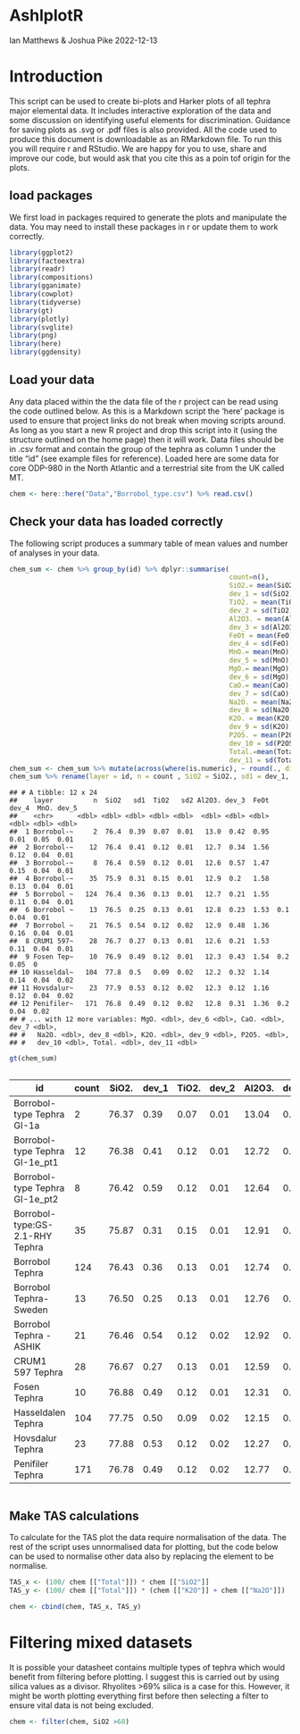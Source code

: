 AshlplotR
================
Ian Matthews & Joshua Pike
2022-12-13

# Introduction

This script can be used to create bi-plots and Harker plots of all
tephra major elemental data. It includes interactive exploration of the
data and some discussion on identifying useful elements for
discrimination. Guidance for saving plots as .svg or .pdf files is also
provided. All the code used to produce this document is downloadable as
an RMarkdown file. To run this you will require r and RStudio. We are
happy for you to use, share and improve our code, but would ask that you
cite this as a poin tof origin for the plots.

## load packages

We first load in packages required to generate the plots and manipulate
the data. You may need to install these packages in r or update them to
work correctly.

``` r
library(ggplot2)
library(factoextra)
library(readr)
library(compositions)
library(gganimate)
library(cowplot)
library(tidyverse)
library(gt)
library(plotly)
library(svglite)
library(png)
library(here)
library(ggdensity)
```

## Load your data

Any data placed within the the data file of the r project can be read
using the code outlined below. As this is a Markdown script the ‘here’
package is used to ensure that project links do not break when moving
scripts around. As long as you start a new R project and drop this
script into it (using the structure outlined on the home page) then it
will work. Data files should be in .csv format and contain the group of
the tephra as column 1 under the title “id” (see example files for
reference). Loaded here are some data for core ODP-980 in the North
Atlantic and a terrestrial site from the UK called MT.

``` r
chem <- here::here("Data","Borrobol_type.csv") %>% read.csv()
```

## Check your data has loaded correctly

The following script produces a summary table of mean values and number
of analyses in your data.

``` r
chem_sum <- chem %>% group_by(id) %>% dplyr::summarise(                                            
                                                       count=n(),
                                                       SiO2.= mean(SiO2),
                                                       dev_1 = sd(SiO2),
                                                       TiO2. = mean(TiO2),
                                                       dev_2 = sd(TiO2),
                                                       Al2O3. = mean(Al2O3),
                                                       dev_3 = sd(Al2O3),
                                                       FeOt = mean(FeO),
                                                       dev_4 = sd(FeO),
                                                       MnO.= mean(MnO),
                                                       dev_5 = sd(MnO),
                                                       MgO.= mean(MgO),
                                                       dev_6 = sd(MgO),
                                                       CaO.= mean(CaO),
                                                       dev_7 = sd(CaO),
                                                       Na2O. = mean(Na2O),
                                                       dev_8 = sd(Na2O),
                                                       K2O. = mean(K2O),
                                                       dev_9 = sd(K2O),
                                                       P2O5. = mean(P2O5),
                                                       dev_10 = sd(P2O5),
                                                       Total.=mean(Total),
                                                       dev_11 = sd(Total))
chem_sum <- chem_sum %>% mutate(across(where(is.numeric), ~ round(., digits = 2)))
chem_sum %>% rename(layer = id, n = count , SiO2 = SiO2., sd1 = dev_1, TiO2 = TiO2. , sd2 = dev_2)
```

    ## # A tibble: 12 x 24
    ##    layer          n  SiO2   sd1  TiO2   sd2 Al2O3. dev_3  FeOt dev_4  MnO. dev_5
    ##    <chr>      <dbl> <dbl> <dbl> <dbl> <dbl>  <dbl> <dbl> <dbl> <dbl> <dbl> <dbl>
    ##  1 Borrobol-~     2  76.4  0.39  0.07  0.01   13.0  0.42  0.95  0.01  0.05  0.01
    ##  2 Borrobol-~    12  76.4  0.41  0.12  0.01   12.7  0.34  1.56  0.12  0.04  0.01
    ##  3 Borrobol-~     8  76.4  0.59  0.12  0.01   12.6  0.57  1.47  0.15  0.04  0.01
    ##  4 Borrobol-~    35  75.9  0.31  0.15  0.01   12.9  0.2   1.58  0.13  0.04  0.01
    ##  5 Borrobol ~   124  76.4  0.36  0.13  0.01   12.7  0.21  1.55  0.11  0.04  0.01
    ##  6 Borrobol ~    13  76.5  0.25  0.13  0.01   12.8  0.23  1.53  0.1   0.04  0.01
    ##  7 Borrobol ~    21  76.5  0.54  0.12  0.02   12.9  0.48  1.36  0.16  0.04  0.01
    ##  8 CRUM1 597~    28  76.7  0.27  0.13  0.01   12.6  0.21  1.53  0.11  0.04  0.01
    ##  9 Fosen Tep~    10  76.9  0.49  0.12  0.01   12.3  0.43  1.54  0.2   0.05  0   
    ## 10 Hasseldal~   104  77.8  0.5   0.09  0.02   12.2  0.32  1.14  0.14  0.04  0.02
    ## 11 Hovsdalur~    23  77.9  0.53  0.12  0.02   12.3  0.12  1.16  0.12  0.04  0.02
    ## 12 Penifiler~   171  76.8  0.49  0.12  0.02   12.8  0.31  1.36  0.2   0.04  0.02
    ## # ... with 12 more variables: MgO. <dbl>, dev_6 <dbl>, CaO. <dbl>, dev_7 <dbl>,
    ## #   Na2O. <dbl>, dev_8 <dbl>, K2O. <dbl>, dev_9 <dbl>, P2O5. <dbl>,
    ## #   dev_10 <dbl>, Total. <dbl>, dev_11 <dbl>

``` r
gt(chem_sum)
```

<div id="jpxbvpmunc" style="overflow-x:auto;overflow-y:auto;width:auto;height:auto;">
<style>html {
  font-family: -apple-system, BlinkMacSystemFont, 'Segoe UI', Roboto, Oxygen, Ubuntu, Cantarell, 'Helvetica Neue', 'Fira Sans', 'Droid Sans', Arial, sans-serif;
}

#jpxbvpmunc .gt_table {
  display: table;
  border-collapse: collapse;
  margin-left: auto;
  margin-right: auto;
  color: #333333;
  font-size: 16px;
  font-weight: normal;
  font-style: normal;
  background-color: #FFFFFF;
  width: auto;
  border-top-style: solid;
  border-top-width: 2px;
  border-top-color: #A8A8A8;
  border-right-style: none;
  border-right-width: 2px;
  border-right-color: #D3D3D3;
  border-bottom-style: solid;
  border-bottom-width: 2px;
  border-bottom-color: #A8A8A8;
  border-left-style: none;
  border-left-width: 2px;
  border-left-color: #D3D3D3;
}

#jpxbvpmunc .gt_heading {
  background-color: #FFFFFF;
  text-align: center;
  border-bottom-color: #FFFFFF;
  border-left-style: none;
  border-left-width: 1px;
  border-left-color: #D3D3D3;
  border-right-style: none;
  border-right-width: 1px;
  border-right-color: #D3D3D3;
}

#jpxbvpmunc .gt_title {
  color: #333333;
  font-size: 125%;
  font-weight: initial;
  padding-top: 4px;
  padding-bottom: 4px;
  border-bottom-color: #FFFFFF;
  border-bottom-width: 0;
}

#jpxbvpmunc .gt_subtitle {
  color: #333333;
  font-size: 85%;
  font-weight: initial;
  padding-top: 0;
  padding-bottom: 4px;
  border-top-color: #FFFFFF;
  border-top-width: 0;
}

#jpxbvpmunc .gt_bottom_border {
  border-bottom-style: solid;
  border-bottom-width: 2px;
  border-bottom-color: #D3D3D3;
}

#jpxbvpmunc .gt_col_headings {
  border-top-style: solid;
  border-top-width: 2px;
  border-top-color: #D3D3D3;
  border-bottom-style: solid;
  border-bottom-width: 2px;
  border-bottom-color: #D3D3D3;
  border-left-style: none;
  border-left-width: 1px;
  border-left-color: #D3D3D3;
  border-right-style: none;
  border-right-width: 1px;
  border-right-color: #D3D3D3;
}

#jpxbvpmunc .gt_col_heading {
  color: #333333;
  background-color: #FFFFFF;
  font-size: 100%;
  font-weight: normal;
  text-transform: inherit;
  border-left-style: none;
  border-left-width: 1px;
  border-left-color: #D3D3D3;
  border-right-style: none;
  border-right-width: 1px;
  border-right-color: #D3D3D3;
  vertical-align: bottom;
  padding-top: 5px;
  padding-bottom: 6px;
  padding-left: 5px;
  padding-right: 5px;
  overflow-x: hidden;
}

#jpxbvpmunc .gt_column_spanner_outer {
  color: #333333;
  background-color: #FFFFFF;
  font-size: 100%;
  font-weight: normal;
  text-transform: inherit;
  padding-top: 0;
  padding-bottom: 0;
  padding-left: 4px;
  padding-right: 4px;
}

#jpxbvpmunc .gt_column_spanner_outer:first-child {
  padding-left: 0;
}

#jpxbvpmunc .gt_column_spanner_outer:last-child {
  padding-right: 0;
}

#jpxbvpmunc .gt_column_spanner {
  border-bottom-style: solid;
  border-bottom-width: 2px;
  border-bottom-color: #D3D3D3;
  vertical-align: bottom;
  padding-top: 5px;
  padding-bottom: 6px;
  overflow-x: hidden;
  display: inline-block;
  width: 100%;
}

#jpxbvpmunc .gt_group_heading {
  padding: 8px;
  color: #333333;
  background-color: #FFFFFF;
  font-size: 100%;
  font-weight: initial;
  text-transform: inherit;
  border-top-style: solid;
  border-top-width: 2px;
  border-top-color: #D3D3D3;
  border-bottom-style: solid;
  border-bottom-width: 2px;
  border-bottom-color: #D3D3D3;
  border-left-style: none;
  border-left-width: 1px;
  border-left-color: #D3D3D3;
  border-right-style: none;
  border-right-width: 1px;
  border-right-color: #D3D3D3;
  vertical-align: middle;
}

#jpxbvpmunc .gt_empty_group_heading {
  padding: 0.5px;
  color: #333333;
  background-color: #FFFFFF;
  font-size: 100%;
  font-weight: initial;
  border-top-style: solid;
  border-top-width: 2px;
  border-top-color: #D3D3D3;
  border-bottom-style: solid;
  border-bottom-width: 2px;
  border-bottom-color: #D3D3D3;
  vertical-align: middle;
}

#jpxbvpmunc .gt_from_md > :first-child {
  margin-top: 0;
}

#jpxbvpmunc .gt_from_md > :last-child {
  margin-bottom: 0;
}

#jpxbvpmunc .gt_row {
  padding-top: 8px;
  padding-bottom: 8px;
  padding-left: 5px;
  padding-right: 5px;
  margin: 10px;
  border-top-style: solid;
  border-top-width: 1px;
  border-top-color: #D3D3D3;
  border-left-style: none;
  border-left-width: 1px;
  border-left-color: #D3D3D3;
  border-right-style: none;
  border-right-width: 1px;
  border-right-color: #D3D3D3;
  vertical-align: middle;
  overflow-x: hidden;
}

#jpxbvpmunc .gt_stub {
  color: #333333;
  background-color: #FFFFFF;
  font-size: 100%;
  font-weight: initial;
  text-transform: inherit;
  border-right-style: solid;
  border-right-width: 2px;
  border-right-color: #D3D3D3;
  padding-left: 12px;
}

#jpxbvpmunc .gt_summary_row {
  color: #333333;
  background-color: #FFFFFF;
  text-transform: inherit;
  padding-top: 8px;
  padding-bottom: 8px;
  padding-left: 5px;
  padding-right: 5px;
}

#jpxbvpmunc .gt_first_summary_row {
  padding-top: 8px;
  padding-bottom: 8px;
  padding-left: 5px;
  padding-right: 5px;
  border-top-style: solid;
  border-top-width: 2px;
  border-top-color: #D3D3D3;
}

#jpxbvpmunc .gt_grand_summary_row {
  color: #333333;
  background-color: #FFFFFF;
  text-transform: inherit;
  padding-top: 8px;
  padding-bottom: 8px;
  padding-left: 5px;
  padding-right: 5px;
}

#jpxbvpmunc .gt_first_grand_summary_row {
  padding-top: 8px;
  padding-bottom: 8px;
  padding-left: 5px;
  padding-right: 5px;
  border-top-style: double;
  border-top-width: 6px;
  border-top-color: #D3D3D3;
}

#jpxbvpmunc .gt_striped {
  background-color: rgba(128, 128, 128, 0.05);
}

#jpxbvpmunc .gt_table_body {
  border-top-style: solid;
  border-top-width: 2px;
  border-top-color: #D3D3D3;
  border-bottom-style: solid;
  border-bottom-width: 2px;
  border-bottom-color: #D3D3D3;
}

#jpxbvpmunc .gt_footnotes {
  color: #333333;
  background-color: #FFFFFF;
  border-bottom-style: none;
  border-bottom-width: 2px;
  border-bottom-color: #D3D3D3;
  border-left-style: none;
  border-left-width: 2px;
  border-left-color: #D3D3D3;
  border-right-style: none;
  border-right-width: 2px;
  border-right-color: #D3D3D3;
}

#jpxbvpmunc .gt_footnote {
  margin: 0px;
  font-size: 90%;
  padding: 4px;
}

#jpxbvpmunc .gt_sourcenotes {
  color: #333333;
  background-color: #FFFFFF;
  border-bottom-style: none;
  border-bottom-width: 2px;
  border-bottom-color: #D3D3D3;
  border-left-style: none;
  border-left-width: 2px;
  border-left-color: #D3D3D3;
  border-right-style: none;
  border-right-width: 2px;
  border-right-color: #D3D3D3;
}

#jpxbvpmunc .gt_sourcenote {
  font-size: 90%;
  padding: 4px;
}

#jpxbvpmunc .gt_left {
  text-align: left;
}

#jpxbvpmunc .gt_center {
  text-align: center;
}

#jpxbvpmunc .gt_right {
  text-align: right;
  font-variant-numeric: tabular-nums;
}

#jpxbvpmunc .gt_font_normal {
  font-weight: normal;
}

#jpxbvpmunc .gt_font_bold {
  font-weight: bold;
}

#jpxbvpmunc .gt_font_italic {
  font-style: italic;
}

#jpxbvpmunc .gt_super {
  font-size: 65%;
}

#jpxbvpmunc .gt_footnote_marks {
  font-style: italic;
  font-weight: normal;
  font-size: 65%;
}
</style>
<table class="gt_table">
  
  <thead class="gt_col_headings">
    <tr>
      <th class="gt_col_heading gt_columns_bottom_border gt_left" rowspan="1" colspan="1">id</th>
      <th class="gt_col_heading gt_columns_bottom_border gt_right" rowspan="1" colspan="1">count</th>
      <th class="gt_col_heading gt_columns_bottom_border gt_right" rowspan="1" colspan="1">SiO2.</th>
      <th class="gt_col_heading gt_columns_bottom_border gt_right" rowspan="1" colspan="1">dev_1</th>
      <th class="gt_col_heading gt_columns_bottom_border gt_right" rowspan="1" colspan="1">TiO2.</th>
      <th class="gt_col_heading gt_columns_bottom_border gt_right" rowspan="1" colspan="1">dev_2</th>
      <th class="gt_col_heading gt_columns_bottom_border gt_right" rowspan="1" colspan="1">Al2O3.</th>
      <th class="gt_col_heading gt_columns_bottom_border gt_right" rowspan="1" colspan="1">dev_3</th>
      <th class="gt_col_heading gt_columns_bottom_border gt_right" rowspan="1" colspan="1">FeOt</th>
      <th class="gt_col_heading gt_columns_bottom_border gt_right" rowspan="1" colspan="1">dev_4</th>
      <th class="gt_col_heading gt_columns_bottom_border gt_right" rowspan="1" colspan="1">MnO.</th>
      <th class="gt_col_heading gt_columns_bottom_border gt_right" rowspan="1" colspan="1">dev_5</th>
      <th class="gt_col_heading gt_columns_bottom_border gt_right" rowspan="1" colspan="1">MgO.</th>
      <th class="gt_col_heading gt_columns_bottom_border gt_right" rowspan="1" colspan="1">dev_6</th>
      <th class="gt_col_heading gt_columns_bottom_border gt_right" rowspan="1" colspan="1">CaO.</th>
      <th class="gt_col_heading gt_columns_bottom_border gt_right" rowspan="1" colspan="1">dev_7</th>
      <th class="gt_col_heading gt_columns_bottom_border gt_right" rowspan="1" colspan="1">Na2O.</th>
      <th class="gt_col_heading gt_columns_bottom_border gt_right" rowspan="1" colspan="1">dev_8</th>
      <th class="gt_col_heading gt_columns_bottom_border gt_right" rowspan="1" colspan="1">K2O.</th>
      <th class="gt_col_heading gt_columns_bottom_border gt_right" rowspan="1" colspan="1">dev_9</th>
      <th class="gt_col_heading gt_columns_bottom_border gt_right" rowspan="1" colspan="1">P2O5.</th>
      <th class="gt_col_heading gt_columns_bottom_border gt_right" rowspan="1" colspan="1">dev_10</th>
      <th class="gt_col_heading gt_columns_bottom_border gt_right" rowspan="1" colspan="1">Total.</th>
      <th class="gt_col_heading gt_columns_bottom_border gt_right" rowspan="1" colspan="1">dev_11</th>
    </tr>
  </thead>
  <tbody class="gt_table_body">
    <tr><td class="gt_row gt_left">Borrobol-type Tephra GI-1a</td>
<td class="gt_row gt_right">2</td>
<td class="gt_row gt_right">76.37</td>
<td class="gt_row gt_right">0.39</td>
<td class="gt_row gt_right">0.07</td>
<td class="gt_row gt_right">0.01</td>
<td class="gt_row gt_right">13.04</td>
<td class="gt_row gt_right">0.42</td>
<td class="gt_row gt_right">0.95</td>
<td class="gt_row gt_right">0.01</td>
<td class="gt_row gt_right">0.05</td>
<td class="gt_row gt_right">0.01</td>
<td class="gt_row gt_right">0.04</td>
<td class="gt_row gt_right">0.00</td>
<td class="gt_row gt_right">0.69</td>
<td class="gt_row gt_right">0.18</td>
<td class="gt_row gt_right">4.01</td>
<td class="gt_row gt_right">0.03</td>
<td class="gt_row gt_right">4.77</td>
<td class="gt_row gt_right">0.21</td>
<td class="gt_row gt_right">0.01</td>
<td class="gt_row gt_right">0.01</td>
<td class="gt_row gt_right">100</td>
<td class="gt_row gt_right">0</td></tr>
    <tr><td class="gt_row gt_left">Borrobol-type Tephra GI-1e_pt1</td>
<td class="gt_row gt_right">12</td>
<td class="gt_row gt_right">76.38</td>
<td class="gt_row gt_right">0.41</td>
<td class="gt_row gt_right">0.12</td>
<td class="gt_row gt_right">0.01</td>
<td class="gt_row gt_right">12.72</td>
<td class="gt_row gt_right">0.34</td>
<td class="gt_row gt_right">1.56</td>
<td class="gt_row gt_right">0.12</td>
<td class="gt_row gt_right">0.04</td>
<td class="gt_row gt_right">0.01</td>
<td class="gt_row gt_right">0.08</td>
<td class="gt_row gt_right">0.03</td>
<td class="gt_row gt_right">0.81</td>
<td class="gt_row gt_right">0.07</td>
<td class="gt_row gt_right">4.13</td>
<td class="gt_row gt_right">0.15</td>
<td class="gt_row gt_right">3.92</td>
<td class="gt_row gt_right">0.11</td>
<td class="gt_row gt_right">0.01</td>
<td class="gt_row gt_right">0.01</td>
<td class="gt_row gt_right">100</td>
<td class="gt_row gt_right">0</td></tr>
    <tr><td class="gt_row gt_left">Borrobol-type Tephra GI-1e_pt2</td>
<td class="gt_row gt_right">8</td>
<td class="gt_row gt_right">76.42</td>
<td class="gt_row gt_right">0.59</td>
<td class="gt_row gt_right">0.12</td>
<td class="gt_row gt_right">0.01</td>
<td class="gt_row gt_right">12.64</td>
<td class="gt_row gt_right">0.57</td>
<td class="gt_row gt_right">1.47</td>
<td class="gt_row gt_right">0.15</td>
<td class="gt_row gt_right">0.04</td>
<td class="gt_row gt_right">0.01</td>
<td class="gt_row gt_right">0.07</td>
<td class="gt_row gt_right">0.02</td>
<td class="gt_row gt_right">0.84</td>
<td class="gt_row gt_right">0.04</td>
<td class="gt_row gt_right">4.16</td>
<td class="gt_row gt_right">0.20</td>
<td class="gt_row gt_right">3.99</td>
<td class="gt_row gt_right">0.07</td>
<td class="gt_row gt_right">0.01</td>
<td class="gt_row gt_right">0.00</td>
<td class="gt_row gt_right">100</td>
<td class="gt_row gt_right">0</td></tr>
    <tr><td class="gt_row gt_left">Borrobol-type:GS-2.1-RHY Tephra</td>
<td class="gt_row gt_right">35</td>
<td class="gt_row gt_right">75.87</td>
<td class="gt_row gt_right">0.31</td>
<td class="gt_row gt_right">0.15</td>
<td class="gt_row gt_right">0.01</td>
<td class="gt_row gt_right">12.91</td>
<td class="gt_row gt_right">0.20</td>
<td class="gt_row gt_right">1.58</td>
<td class="gt_row gt_right">0.13</td>
<td class="gt_row gt_right">0.04</td>
<td class="gt_row gt_right">0.01</td>
<td class="gt_row gt_right">0.11</td>
<td class="gt_row gt_right">0.02</td>
<td class="gt_row gt_right">0.96</td>
<td class="gt_row gt_right">0.05</td>
<td class="gt_row gt_right">4.27</td>
<td class="gt_row gt_right">0.15</td>
<td class="gt_row gt_right">3.94</td>
<td class="gt_row gt_right">0.10</td>
<td class="gt_row gt_right">0.02</td>
<td class="gt_row gt_right">0.01</td>
<td class="gt_row gt_right">100</td>
<td class="gt_row gt_right">0</td></tr>
    <tr><td class="gt_row gt_left">Borrobol Tephra</td>
<td class="gt_row gt_right">124</td>
<td class="gt_row gt_right">76.43</td>
<td class="gt_row gt_right">0.36</td>
<td class="gt_row gt_right">0.13</td>
<td class="gt_row gt_right">0.01</td>
<td class="gt_row gt_right">12.74</td>
<td class="gt_row gt_right">0.21</td>
<td class="gt_row gt_right">1.55</td>
<td class="gt_row gt_right">0.11</td>
<td class="gt_row gt_right">0.04</td>
<td class="gt_row gt_right">0.01</td>
<td class="gt_row gt_right">0.08</td>
<td class="gt_row gt_right">0.02</td>
<td class="gt_row gt_right">0.78</td>
<td class="gt_row gt_right">0.05</td>
<td class="gt_row gt_right">4.26</td>
<td class="gt_row gt_right">0.21</td>
<td class="gt_row gt_right">3.94</td>
<td class="gt_row gt_right">0.10</td>
<td class="gt_row gt_right">0.01</td>
<td class="gt_row gt_right">0.01</td>
<td class="gt_row gt_right">100</td>
<td class="gt_row gt_right">0</td></tr>
    <tr><td class="gt_row gt_left">Borrobol Tephra-Sweden</td>
<td class="gt_row gt_right">13</td>
<td class="gt_row gt_right">76.50</td>
<td class="gt_row gt_right">0.25</td>
<td class="gt_row gt_right">0.13</td>
<td class="gt_row gt_right">0.01</td>
<td class="gt_row gt_right">12.76</td>
<td class="gt_row gt_right">0.23</td>
<td class="gt_row gt_right">1.53</td>
<td class="gt_row gt_right">0.10</td>
<td class="gt_row gt_right">0.04</td>
<td class="gt_row gt_right">0.01</td>
<td class="gt_row gt_right">0.07</td>
<td class="gt_row gt_right">0.02</td>
<td class="gt_row gt_right">0.77</td>
<td class="gt_row gt_right">0.05</td>
<td class="gt_row gt_right">4.24</td>
<td class="gt_row gt_right">0.32</td>
<td class="gt_row gt_right">3.96</td>
<td class="gt_row gt_right">0.13</td>
<td class="gt_row gt_right">0.01</td>
<td class="gt_row gt_right">0.00</td>
<td class="gt_row gt_right">100</td>
<td class="gt_row gt_right">0</td></tr>
    <tr><td class="gt_row gt_left">Borrobol Tephra - ASHIK</td>
<td class="gt_row gt_right">21</td>
<td class="gt_row gt_right">76.46</td>
<td class="gt_row gt_right">0.54</td>
<td class="gt_row gt_right">0.12</td>
<td class="gt_row gt_right">0.02</td>
<td class="gt_row gt_right">12.92</td>
<td class="gt_row gt_right">0.48</td>
<td class="gt_row gt_right">1.36</td>
<td class="gt_row gt_right">0.16</td>
<td class="gt_row gt_right">0.04</td>
<td class="gt_row gt_right">0.01</td>
<td class="gt_row gt_right">0.06</td>
<td class="gt_row gt_right">0.03</td>
<td class="gt_row gt_right">0.70</td>
<td class="gt_row gt_right">0.10</td>
<td class="gt_row gt_right">4.21</td>
<td class="gt_row gt_right">0.51</td>
<td class="gt_row gt_right">3.95</td>
<td class="gt_row gt_right">0.10</td>
<td class="gt_row gt_right">0.01</td>
<td class="gt_row gt_right">0.01</td>
<td class="gt_row gt_right">100</td>
<td class="gt_row gt_right">0</td></tr>
    <tr><td class="gt_row gt_left">CRUM1 597 Tephra</td>
<td class="gt_row gt_right">28</td>
<td class="gt_row gt_right">76.67</td>
<td class="gt_row gt_right">0.27</td>
<td class="gt_row gt_right">0.13</td>
<td class="gt_row gt_right">0.01</td>
<td class="gt_row gt_right">12.59</td>
<td class="gt_row gt_right">0.21</td>
<td class="gt_row gt_right">1.53</td>
<td class="gt_row gt_right">0.11</td>
<td class="gt_row gt_right">0.04</td>
<td class="gt_row gt_right">0.01</td>
<td class="gt_row gt_right">0.07</td>
<td class="gt_row gt_right">0.02</td>
<td class="gt_row gt_right">0.77</td>
<td class="gt_row gt_right">0.06</td>
<td class="gt_row gt_right">4.30</td>
<td class="gt_row gt_right">0.14</td>
<td class="gt_row gt_right">3.91</td>
<td class="gt_row gt_right">0.09</td>
<td class="gt_row gt_right">0.00</td>
<td class="gt_row gt_right">0.00</td>
<td class="gt_row gt_right">100</td>
<td class="gt_row gt_right">0</td></tr>
    <tr><td class="gt_row gt_left">Fosen Tephra</td>
<td class="gt_row gt_right">10</td>
<td class="gt_row gt_right">76.88</td>
<td class="gt_row gt_right">0.49</td>
<td class="gt_row gt_right">0.12</td>
<td class="gt_row gt_right">0.01</td>
<td class="gt_row gt_right">12.31</td>
<td class="gt_row gt_right">0.43</td>
<td class="gt_row gt_right">1.54</td>
<td class="gt_row gt_right">0.20</td>
<td class="gt_row gt_right">0.05</td>
<td class="gt_row gt_right">0.00</td>
<td class="gt_row gt_right">0.07</td>
<td class="gt_row gt_right">0.03</td>
<td class="gt_row gt_right">0.70</td>
<td class="gt_row gt_right">0.12</td>
<td class="gt_row gt_right">4.30</td>
<td class="gt_row gt_right">0.14</td>
<td class="gt_row gt_right">4.02</td>
<td class="gt_row gt_right">0.30</td>
<td class="gt_row gt_right">0.01</td>
<td class="gt_row gt_right">0.00</td>
<td class="gt_row gt_right">100</td>
<td class="gt_row gt_right">0</td></tr>
    <tr><td class="gt_row gt_left">Hasseldalen Tephra</td>
<td class="gt_row gt_right">104</td>
<td class="gt_row gt_right">77.75</td>
<td class="gt_row gt_right">0.50</td>
<td class="gt_row gt_right">0.09</td>
<td class="gt_row gt_right">0.02</td>
<td class="gt_row gt_right">12.15</td>
<td class="gt_row gt_right">0.32</td>
<td class="gt_row gt_right">1.14</td>
<td class="gt_row gt_right">0.14</td>
<td class="gt_row gt_right">0.04</td>
<td class="gt_row gt_right">0.02</td>
<td class="gt_row gt_right">0.03</td>
<td class="gt_row gt_right">0.02</td>
<td class="gt_row gt_right">0.51</td>
<td class="gt_row gt_right">0.09</td>
<td class="gt_row gt_right">4.03</td>
<td class="gt_row gt_right">0.27</td>
<td class="gt_row gt_right">4.22</td>
<td class="gt_row gt_right">0.24</td>
<td class="gt_row gt_right">0.01</td>
<td class="gt_row gt_right">0.02</td>
<td class="gt_row gt_right">100</td>
<td class="gt_row gt_right">0</td></tr>
    <tr><td class="gt_row gt_left">Hovsdalur Tephra</td>
<td class="gt_row gt_right">23</td>
<td class="gt_row gt_right">77.88</td>
<td class="gt_row gt_right">0.53</td>
<td class="gt_row gt_right">0.12</td>
<td class="gt_row gt_right">0.02</td>
<td class="gt_row gt_right">12.27</td>
<td class="gt_row gt_right">0.12</td>
<td class="gt_row gt_right">1.16</td>
<td class="gt_row gt_right">0.12</td>
<td class="gt_row gt_right">0.04</td>
<td class="gt_row gt_right">0.02</td>
<td class="gt_row gt_right">0.05</td>
<td class="gt_row gt_right">0.02</td>
<td class="gt_row gt_right">0.49</td>
<td class="gt_row gt_right">0.06</td>
<td class="gt_row gt_right">3.61</td>
<td class="gt_row gt_right">0.24</td>
<td class="gt_row gt_right">4.38</td>
<td class="gt_row gt_right">0.60</td>
<td class="gt_row gt_right">0.01</td>
<td class="gt_row gt_right">0.00</td>
<td class="gt_row gt_right">100</td>
<td class="gt_row gt_right">0</td></tr>
    <tr><td class="gt_row gt_left">Penifiler Tephra</td>
<td class="gt_row gt_right">171</td>
<td class="gt_row gt_right">76.78</td>
<td class="gt_row gt_right">0.49</td>
<td class="gt_row gt_right">0.12</td>
<td class="gt_row gt_right">0.02</td>
<td class="gt_row gt_right">12.77</td>
<td class="gt_row gt_right">0.31</td>
<td class="gt_row gt_right">1.36</td>
<td class="gt_row gt_right">0.20</td>
<td class="gt_row gt_right">0.04</td>
<td class="gt_row gt_right">0.02</td>
<td class="gt_row gt_right">0.05</td>
<td class="gt_row gt_right">0.03</td>
<td class="gt_row gt_right">0.69</td>
<td class="gt_row gt_right">0.10</td>
<td class="gt_row gt_right">4.10</td>
<td class="gt_row gt_right">0.40</td>
<td class="gt_row gt_right">4.02</td>
<td class="gt_row gt_right">0.12</td>
<td class="gt_row gt_right">0.01</td>
<td class="gt_row gt_right">0.02</td>
<td class="gt_row gt_right">100</td>
<td class="gt_row gt_right">0</td></tr>
  </tbody>
  
  
</table>
</div>

## Make TAS calculations

To calculate for the TAS plot the data require normalisation of the
data. The rest of the script uses unnormalised data for plotting, but
the code below can be used to normalise other data also by replacing the
element to be normalise.

``` r
TAS_x <- (100/ chem [["Total"]]) * chem [["SiO2"]]
TAS_y <- (100/ chem [["Total"]]) * (chem [["K2O"]] + chem [["Na2O"]])

chem <- cbind(chem, TAS_x, TAS_y)
```

# Filtering mixed datasets

It is possible your datasheet contains multiple types of tephra which
would benefit from filtering before plotting. I suggest this is carried
out by using silica values as a divisor. Rhyolites \>69% silica is a
case for this. However, it might be worth plotting everything first
before then selecting a filter to ensure vital data is not being
excluded.

``` r
chem <- filter(chem, SiO2 >68)
```
